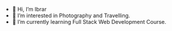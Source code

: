 - 👋 Hi, I’m Ibrar
- 👀 I’m interested in Photography and Travelling.
- 🌱 I’m currently learning Full Stack Web Development Course.
<!---
Ibrar-Alam-au26/Ibrar-Alam-au26 is a ✨ special ✨ repository because its `README.md` (this file) appears on your GitHub profile.
You can click the Preview link to take a look at your changes.
--->
